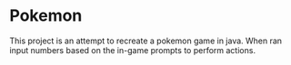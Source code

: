 # Pokemon
This project is an attempt to recreate a pokemon game in java. 
When ran input numbers based on the in-game prompts to perform actions.
